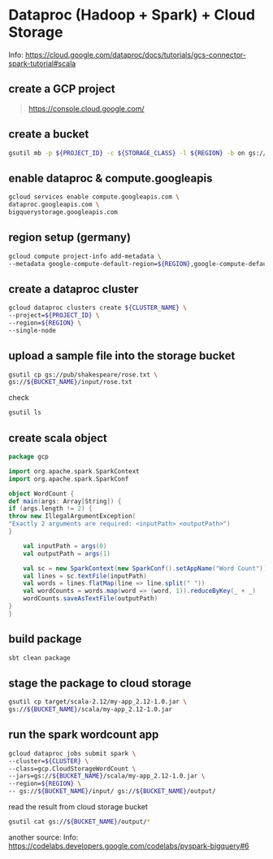 # Dataproc (Hadoop + Spark) + Cloud Storage

Info: https://cloud.google.com/dataproc/docs/tutorials/gcs-connector-spark-tutorial#scala

## create a GCP project
> https://console.cloud.google.com/

## create a bucket
```bash
gsutil mb -p ${PROJECT_ID} -c ${STORAGE_CLASS} -l ${REGION} -b on gs://${BUCKET_NAME}
```
## enable dataproc & compute.googleapis 

```bash
gcloud services enable compute.googleapis.com \
dataproc.googleapis.com \
bigquerystorage.googleapis.com
```

## region setup (germany)
```bash
gcloud compute project-info add-metadata \
--metadata google-compute-default-region=${REGION},google-compute-default-zone=${ZONE}
```


## create a dataproc cluster
```bash
gcloud dataproc clusters create ${CLUSTER_NAME} \
--project=${PROJECT_ID} \
--region=${REGION} \
--single-node
```


## upload a sample file into the storage bucket
```bash
gsutil cp gs://pub/shakespeare/rose.txt \
gs://${BUCKET_NAME}/input/rose.txt
```
check
```bash
gsutil ls
```

## create scala object
```scala
package gcp

import org.apache.spark.SparkContext
import org.apache.spark.SparkConf

object WordCount {
def main(args: Array[String]) {
if (args.length != 2) {
throw new IllegalArgumentException(
"Exactly 2 arguments are required: <inputPath> <outputPath>")
}

    val inputPath = args(0)
    val outputPath = args(1)

    val sc = new SparkContext(new SparkConf().setAppName("Word Count"))
    val lines = sc.textFile(inputPath)
    val words = lines.flatMap(line => line.split(" "))
    val wordCounts = words.map(word => (word, 1)).reduceByKey(_ + _)
    wordCounts.saveAsTextFile(outputPath)
}
}
```
## build package
```bash
sbt clean package
```

## stage the package to cloud storage
```bash
gsutil cp target/scala-2.12/my-app_2.12-1.0.jar \
gs://${BUCKET_NAME}/scala/my-app_2.12-1.0.jar
```

## run the spark wordcount app
```bash
gcloud dataproc jobs submit spark \
--cluster=${CLUSTER} \
--class=gcp.CloudStorageWordCount \
--jars=gs://${BUCKET_NAME}/scala/my-app_2.12-1.0.jar \
--region=${REGION} \
-- gs://${BUCKET_NAME}/input/ gs://${BUCKET_NAME}/output/
```

read the result from cloud storage bucket
```bash
gsutil cat gs://${BUCKET_NAME}/output/*
```

another source: Info: https://codelabs.developers.google.com/codelabs/pyspark-bigquery#6
